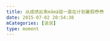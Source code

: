 ```yaml
---
title: 从成绩出来mǎmá就一直在计划暑假😳😳
date: 2015-07-02 20:54:38
mCategories: [说说]
type: moment
---
```


<div id="pics-20150702205438"></div>

<script>
var data = [
    {"link": "2015-07-02_000000.jpeg", "type": "shuoshuo"}
];
picsRender(data, "pics-20150702205438");
</script>
